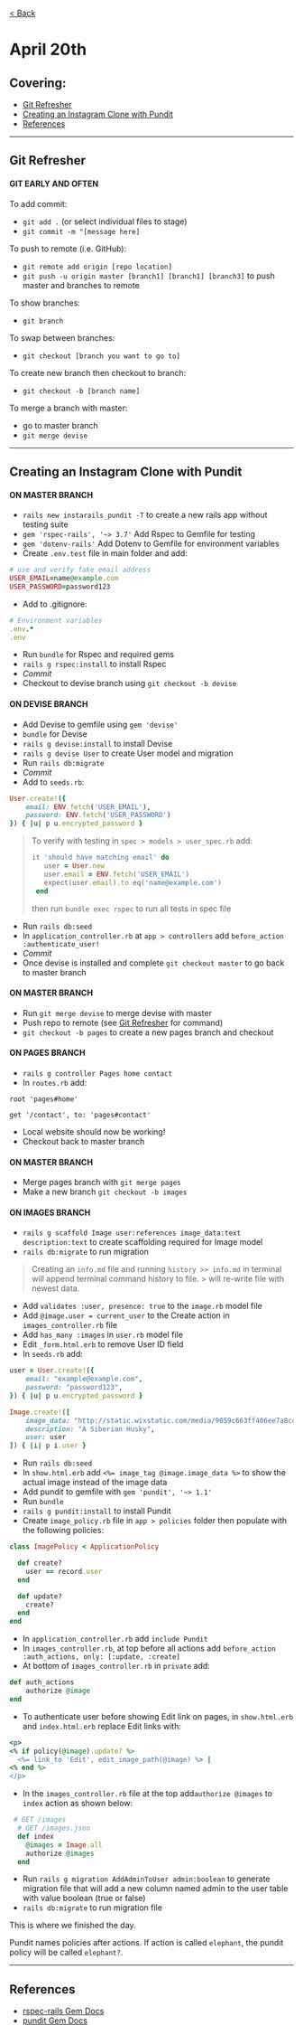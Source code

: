[< Back](README.md)

# April 20th
## Covering:
- [Git Refresher](#git-refresher)
- [Creating an Instagram Clone with Pundit](#creating-an-instagram-clone-with-pundit)
- [References](#references)

---
## Git Refresher
#### GIT EARLY AND OFTEN
To add commit:
- `git add .` (or select individual files to stage)
- `git commit -m "[message here]`

To push to remote (i.e. GitHub):
- `git remote add origin [repo location]`
- `git push -u origin master [branch1] [branch1] [branch3]` to push master and branches to remote

To show branches:
- `git branch`

To swap between branches: 
- `git checkout [branch you want to go to]`

To create new branch then checkout to branch:
- `git checkout -b [branch name]`

To merge a branch with master:
- go to master branch
- `git merge devise`

---

## Creating an Instagram Clone with Pundit
#### ON MASTER BRANCH
- `rails new instarails_pundit -T` to create a new rails app without testing suite
- `gem 'rspec-rails', '~> 3.7'` Add Rspec to Gemfile for testing
- `gem 'dotenv-rails'` Add Dotenv to Gemfile for environment variables
- Create `.env.test` file in main folder and add:
```ruby
# use and verify fake email address
USER_EMAIL=name@example.com
USER_PASSWORD=password123
```
- Add to .gitignore:
```ruby
# Environment variables
.env.*
.env
```
- Run `bundle` for Rspec and required gems
- `rails g rspec:install` to install Rspec
- *Commit*
- Checkout to devise branch using `git checkout -b devise`

#### ON DEVISE BRANCH
- Add Devise to gemfile using `gem 'devise'`
- `bundle` for Devise
- `rails g devise:install` to install Devise
- `rails g devise User` to create User model and migration
- Run `rails db:migrate`
- *Commit*
- Add to `seeds.rb`:
```ruby
User.create!({
    email: ENV.fetch('USER_EMAIL'),
    password: ENV.fetch('USER_PASSWORD')
}) { |u| p u.encrypted_password }
```
>To verify with testing in `spec > models > user_spec.rb` add:
>```ruby
>it 'should have matching email' do
>    user = User.new
>    user.email = ENV.fetch('USER_EMAIL')
>    expect(user.email).to eq('name@example.com')
>  end
>```
>
> then run `bundle exec rspec` to run all tests in spec file


- Run `rails db:seed`
- In `application_controller.rb` at `app > controllers` add `before_action :authenticate_user!`
- *Commit*
- Once devise is installed and complete `git checkout master` to go back to master branch
#### ON MASTER BRANCH
- Run `git merge devise` to merge devise with master
- Push repo to remote (see [Git Refresher](#git-refresher) for command)
- `git checkout -b pages` to create a new pages branch and checkout
#### ON PAGES BRANCH
- `rails g controller Pages home contact`
- In `routes.rb` add:
```
root 'pages#home'

get '/contact', to: 'pages#contact'
```
- Local website should now be working!
- Checkout back to master branch
#### ON MASTER BRANCH
- Merge pages branch with `git merge pages`
- Make a new branch `git checkout -b images`
#### ON IMAGES BRANCH
- `rails g scaffold Image user:references image_data:text description:text` to create scaffolding required for Image model
- `rails db:migrate` to run migration
> Creating an `info.md` file and running `history >> info.md` in terminal will append terminal command history to file. > will re-write file with newest data.
- Add `validates :user, presence: true` to the `image.rb` model file
- Add `@image.user = current_user` to the Create action in `images_controller.rb` file
- Add `has_many :images` in `user.rb` model file
- Edit `_form.html.erb` to remove User ID field
- In `seeds.rb` add:
```ruby
user = User.create!({
    email: "example@example.com",
    password: "password123",
}) { |u| p u.encrypted_password }

Image.create!([
    image_data: "http://static.wixstatic.com/media/9059c663ff406ee7a8cc4b8b2048c783.jpg/v1/fill/w_784,h_523,al_c,q_90,usm_0.66_1.00_0.01/9059c663ff406ee7a8cc4b8b2048c783.webp",
    description: "A Siberian Husky",
    user: user
]) { |i| p i.user }
```
- Run `rails db:seed`
- In `show.html.erb` add `<%= image_tag @image.image_data %>` to show the actual image instead of the image data
- Add pundit to gemfile with `gem 'pundit', '~> 1.1'`
- Run `bundle`
- `rails g pundit:install` to install Pundit
- Create `image_policy.rb` file in `app > policies` folder then populate with the following policies:
```ruby
class ImagePolicy < ApplicationPolicy

  def create?
    user == record.user
  end

  def update?
    create?
  end
end
```
- In `application_controller.rb` add `include Pundit`
- In `images_controller.rb`, at top before all actions add `before_action :auth_actions, only: [:update, :create]` 
- At bottom of `images_controller.rb` in `private` add: 
```ruby
def auth_actions
    authorize @image
end
```
- To authenticate user before showing Edit link on pages, in `show.html.erb` and `index.html.erb` replace Edit links with:
```ruby
<p>
<% if policy(@image).update? %>
  <%= link_to 'Edit', edit_image_path(@image) %> |
<% end %>
</p>
```
- In the `images_controller.rb` file at the top add`authorize @images` to `index` action as shown below:
```ruby
 # GET /images
  # GET /images.json
  def index
    @images = Image.all
    authorize @images
  end
```
- Run `rails g migration AddAdminToUser admin:boolean` to generate migration file that will add a new column named admin to the user table with value boolean (true or false)
- `rails db:migrate` to run migration file

This is where we finished the day.

Pundit names policies after actions. If action is called `elephant`, the pundit policy will be called `elephant?`.

---
## References
- [rspec-rails Gem Docs](https://github.com/rspec/rspec-rails)
- [pundit Gem Docs](https://github.com/varvet/pundit)
